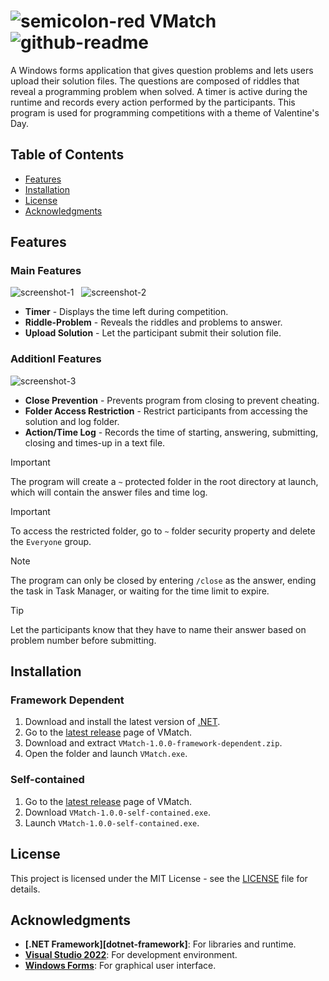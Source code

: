# ![semicolon-red][logo-thumbnail] VMatch ![github-readme][app-badge]
A Windows forms application that gives question problems and lets users upload their solution files. The questions are composed of riddles that reveal a programming problem when solved. A timer is active during the runtime and records every action performed by the participants. This program is used for programming competitions with a theme of Valentine's Day.

## Table of Contents
- [Features](#features)
- [Installation](#installation)
- [License](#license)
- [Acknowledgments](#acknowledgments)

## Features
### Main Features
![screenshot-1][start-screen] &nbsp;
![screenshot-2][question-screen]
- **Timer** - Displays the time left during competition.
- **Riddle-Problem** - Reveals the riddles and problems to answer.
- **Upload Solution** - Let the participant submit their solution file.

### Additionl Features
![screenshot-3][close-prevention]
- **Close Prevention** - Prevents program from closing to prevent cheating.
- **Folder Access Restriction** - Restrict participants from accessing the solution and log folder.
- **Action/Time Log** - Records the time of starting, answering, submitting, closing and times-up in a text file.

> [!IMPORTANT]
> The program will create a `~` protected folder in the root directory at launch, which will contain the answer files and time log.

> [!IMPORTANT]
> To access the restricted folder, go to `~` folder security property and delete the `Everyone` group.

> [!NOTE]
> The program can only be closed by entering `/close` as the answer, ending the task in Task Manager, or waiting for the time limit to expire.

> [!TIP]
> Let the participants know that they have to name their answer based on problem number before submitting.

## Installation
### Framework Dependent
1. Download and install the latest version of [.NET][dotnet].
2. Go to the [latest release][release-page] page of VMatch.
3. Download and extract `VMatch-1.0.0-framework-dependent.zip`.
4. Open the folder and launch `VMatch.exe`.

### Self-contained
1. Go to the [latest release][release-page] page of VMatch.
2. Download `VMatch-1.0.0-self-contained.exe`.
3. Launch `VMatch-1.0.0-self-contained.exe`.

## License
This project is licensed under the MIT License - see the [LICENSE](LICENSE) file for details.

## Acknowledgments
- **[.NET Framework][dotnet-framework]**: For libraries and runtime.
- **[Visual Studio 2022][visual-studio-2022]**: For development environment.
- **[Windows Forms][windows-forms]**: For graphical user interface.

<!-- Reference -->
[logo-thumbnail]: https://github.com/Mindkerchief/VMatch/assets/130748576/a65c7e73-af97-4a10-8954-11e1853c02e2
[app-badge]: https://img.shields.io/badge/Windows-Programming_Competition_Management_System-FFFFFF

[start-screen]: https://github.com/Mindkerchief/VMatch/assets/130748576/3786ca8b-3bcc-4204-ad77-4bd88894f129
[question-screen]: https://github.com/Mindkerchief/VMatch/assets/130748576/2f1a77be-6cc3-4006-86c4-8f9c51a9d931
[close-prevention]: https://github.com/Mindkerchief/VMatch/assets/130748576/0ae2a5ca-fb26-4cd8-bacb-f259217c1136

[release-page]: https://github.com/Mindkerchief/README-MKC-Standard/releases
[dotnet]: https://dotnet.microsoft.com/en-us/download
[visual-studio-2022]: https://learn.microsoft.com/en-us/visualstudio/ide/?view=vs-2022
[windows-forms]: https://learn.microsoft.com/en-us/dotnet/desktop/winforms/?view=netdesktop-8.0
